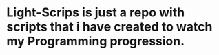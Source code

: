 # Light-Scrips is just a repo with scripts that i have created to watch my Programming progression.
